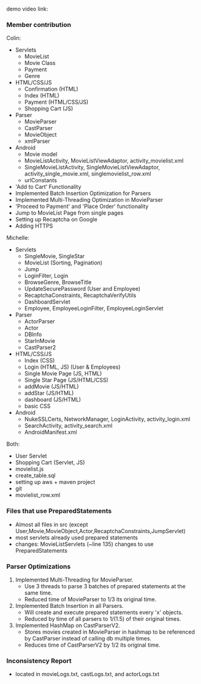 demo video link: 

### Member contribution

Colin:
- Servlets
  - MovieList
  - Movie Class
  - Payment
  - Genre
- HTML/CSS/JS
  - Confirmation (HTML)
  - Index (HTML)
  - Payment (HTML/CSS/JS)
  - Shopping Cart (JS)
- Parser
  - MovieParser
  - CastParser
  - MovieObject
  - xmlParser
- Android
  - Movie model
  - MovieListActivity, MovieListViewAdaptor, activity_movielist.xml
  - SingleMovieListActivity, SingleMovieListViewAdaptor, activity_single_movie.xml, singlemovielist_row.xml
  - urlConstants
- 'Add to Cart' Functionality
- Implemented Batch Insertion Optimization for Parsers
- Implemented Multi-Threading Optimization in MovieParser
- 'Proceed to Payment' and 'Place Order' functionality
- Jump to MovieList Page from single pages
- Setting up Recaptcha on Google
- Adding HTTPS

Michelle:
- Servlets
  - SingleMovie, SingleStar
  - MovieList (Sorting, Pagination)
  - Jump
  - LoginFilter, Login
  - BrowseGenre, BrowseTitle
  - UpdateSecurePassword (User and Employee)
  - RecaptchaConstraints, RecaptchaVerifyUtils
  - DashboardServlet
  - Employee, EmployeeLoginFilter, EmployeeLoginServlet
- Parser
  - ActorParser
  - Actor
  - DBInfo
  - StarInMovie
  - CastParser2
- HTML/CSS/JS
  - Index (CSS)
  - Login (HTML, JS) (User & Employees)
  - Single Movie Page (JS, HTML)
  - Single Star Page (JS/HTML/CSS)
  - addMovie (JS/HTML)
  - addStar (JS/HTML)
  - dashboard (JS/HTML)
  - basic CSS
- Android
  - NukeSSLCerts, NetworkManager, LoginActivity, activity_login.xml
  - SearchActivity, activity_search.xml
  - AndroidManifest.xml

Both:
- User Servlet
- Shopping Cart (Servlet, JS)
- movielist.js
- create_table.sql
- setting up aws + maven project
- git
- movielist_row.xml

### Files that use PreparedStatements
- Almost all files in src (except User,Movie,MovieObject,Actor,RecaptchaConstraints,JumpServlet)
- most servlets already used prepared statements 
- changes: MovieListServlets (~line 135) changes to use PreparedStatements

### Parser Optimizations
1. Implemented Multi-Threading for MovieParser.
   - Use 3 threads to parse 3 batches of prepared statements at the same time. 
   - Reduced time of MovieParser to 1/3 its original time.
2. Implemented Batch Insertion in all Parsers.
   - Will create and execute prepared statements every 'x' objects. 
   - Reduced by time of all parsers to 1/(1.5) of their original times.
3. Implemented HashMap on CastParserV2.
   - Stores movies created in MovieParser in hashmap to be referenced by CastParser instead of calling db multiple times.
   - Reduces time of CastParserV2 by 1/2 its original time.
  
### Inconsistency Report
- located in movieLogs.txt, castLogs.txt, and actorLogs.txt
